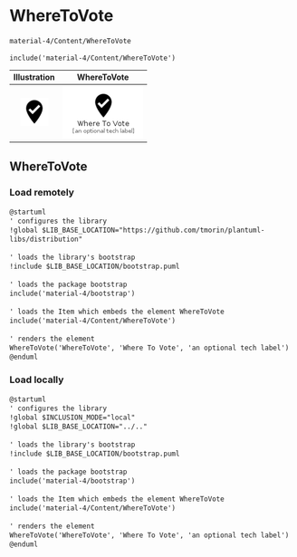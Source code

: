 # WhereToVote


```text
material-4/Content/WhereToVote
```

```text
include('material-4/Content/WhereToVote')
```



| Illustration | WhereToVote |
| :---: | :---: |
| ![illustration for Illustration](../../material-4/Content/WhereToVote.png) | ![illustration for WhereToVote](../../material-4/Content/WhereToVote.Local.png) |




## WhereToVote

### Load remotely
```plantuml
@startuml
' configures the library
!global $LIB_BASE_LOCATION="https://github.com/tmorin/plantuml-libs/distribution"

' loads the library's bootstrap
!include $LIB_BASE_LOCATION/bootstrap.puml

' loads the package bootstrap
include('material-4/bootstrap')

' loads the Item which embeds the element WhereToVote
include('material-4/Content/WhereToVote')

' renders the element
WhereToVote('WhereToVote', 'Where To Vote', 'an optional tech label')
@enduml
```

### Load locally
```plantuml
@startuml
' configures the library
!global $INCLUSION_MODE="local"
!global $LIB_BASE_LOCATION="../.."

' loads the library's bootstrap
!include $LIB_BASE_LOCATION/bootstrap.puml

' loads the package bootstrap
include('material-4/bootstrap')

' loads the Item which embeds the element WhereToVote
include('material-4/Content/WhereToVote')

' renders the element
WhereToVote('WhereToVote', 'Where To Vote', 'an optional tech label')
@enduml
```

